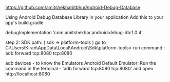

https://github.com/amitshekhariitbhu/Android-Debug-Database


Using Android Debug Database Library in your application
Add this to your app's build.gradle

debugImplementation 'com.amitshekhar.android:debug-db:1.0.4'

step 2:
SDK path: ( sdk -> platform-tools )
go to 
C:\Users\Kiran\AppData\Local\Android\Sdk\platform-tools>
run command :
adb forward tcp:8080 tcp:8080


adb devices - to know the Emulators
Android Default Emulator: Run the command in the terminal - 'adb forward tcp:8080 tcp:8080' and open http://localhost:8080
